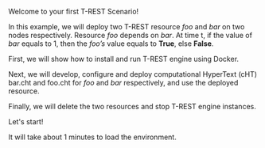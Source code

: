 <!--
 * @Descripttion: 
 * @Author: lzy
 * @Date: 2020-05-21 09:29:04
 * @LastEditors: lzy
 * @LastEditTime: 2020-05-21 12:21:13
--> 
Welcome to your first T-REST Scenario!

In this example, we will deploy two T-REST resource *foo* and *bar* on two nodes
respectively. Resource *foo* depends on *bar*. At time t, if the value of *bar*
equals to 1, then the *foo’s* value equals to **True**, else **False**.

First, we will show how to install and run T-REST engine using Docker.

Next, we will develop, configure and deploy computational HyperText (cHT) bar.cht and foo.cht for
*foo* and *bar* respectively, and use the deployed resource.

Finally, we will delete the two resources and stop T-REST engine instances.

Let's start!

It will take about 1 minutes to load the environment.
